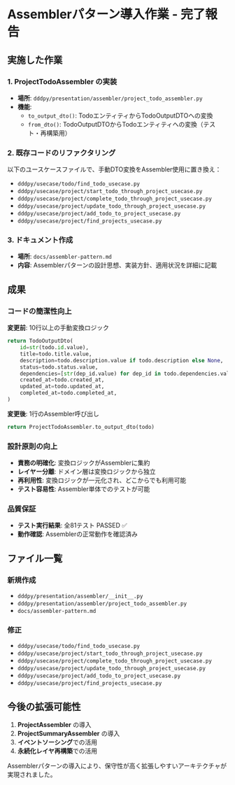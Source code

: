 # Assemblerパターン導入作業 - 完了報告

## 実施した作業

### 1. ProjectTodoAssembler の実装
- **場所**: `dddpy/presentation/assembler/project_todo_assembler.py`
- **機能**: 
  - `to_output_dto()`: TodoエンティティからTodoOutputDTOへの変換
  - `from_dto()`: TodoOutputDTOからTodoエンティティへの変換（テスト・再構築用）

### 2. 既存コードのリファクタリング
以下のユースケースファイルで、手動DTO変換をAssembler使用に置き換え：

- `dddpy/usecase/todo/find_todo_usecase.py`
- `dddpy/usecase/project/start_todo_through_project_usecase.py`
- `dddpy/usecase/project/complete_todo_through_project_usecase.py`
- `dddpy/usecase/project/update_todo_through_project_usecase.py`
- `dddpy/usecase/project/add_todo_to_project_usecase.py`
- `dddpy/usecase/project/find_projects_usecase.py`

### 3. ドキュメント作成
- **場所**: `docs/assembler-pattern.md`
- **内容**: Assemblerパターンの設計思想、実装方針、適用状況を詳細に記載

## 成果

### コードの簡潔性向上
**変更前**: 10行以上の手動変換ロジック
```python
return TodoOutputDto(
    id=str(todo.id.value),
    title=todo.title.value,
    description=todo.description.value if todo.description else None,
    status=todo.status.value,
    dependencies=[str(dep_id.value) for dep_id in todo.dependencies.values],
    created_at=todo.created_at,
    updated_at=todo.updated_at,
    completed_at=todo.completed_at,
)
```

**変更後**: 1行のAssembler呼び出し
```python
return ProjectTodoAssembler.to_output_dto(todo)
```

### 設計原則の向上
- **責務の明確化**: 変換ロジックがAssemblerに集約
- **レイヤー分離**: ドメイン層は変換ロジックから独立
- **再利用性**: 変換ロジックが一元化され、どこからでも利用可能
- **テスト容易性**: Assembler単体でのテストが可能

### 品質保証
- **テスト実行結果**: 全81テスト PASSED ✅
- **動作確認**: Assemblerの正常動作を確認済み

## ファイル一覧

### 新規作成
- `dddpy/presentation/assembler/__init__.py`
- `dddpy/presentation/assembler/project_todo_assembler.py`
- `docs/assembler-pattern.md`

### 修正
- `dddpy/usecase/todo/find_todo_usecase.py`
- `dddpy/usecase/project/start_todo_through_project_usecase.py`
- `dddpy/usecase/project/complete_todo_through_project_usecase.py`
- `dddpy/usecase/project/update_todo_through_project_usecase.py`
- `dddpy/usecase/project/add_todo_to_project_usecase.py`
- `dddpy/usecase/project/find_projects_usecase.py`

## 今後の拡張可能性

1. **ProjectAssembler** の導入
2. **ProjectSummaryAssembler** の導入  
3. **イベントソーシング**での活用
4. **永続化レイヤ再構築**での活用

Assemblerパターンの導入により、保守性が高く拡張しやすいアーキテクチャが実現されました。
